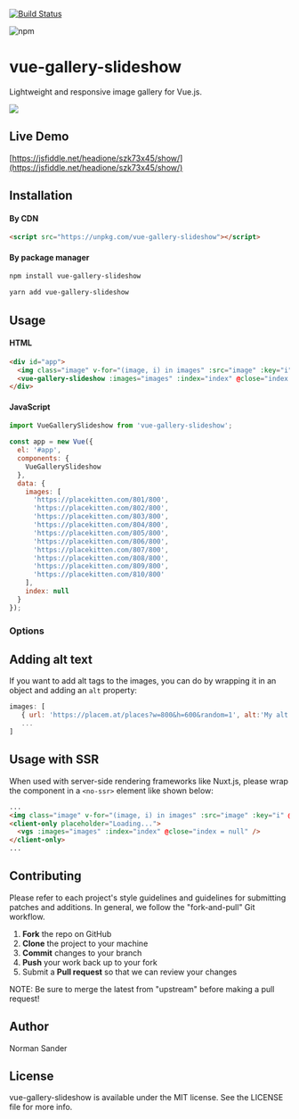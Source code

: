[![Build Status](https://travis-ci.org/KitchenStories/vue-gallery-slideshow.svg?branch=master)](https://travis-ci.org/KitchenStories/vue-gallery-slideshow)

![npm](https://img.shields.io/npm/dt/vue-gallery-slideshow.svg)

# vue-gallery-slideshow

Lightweight and responsive image gallery for Vue.js.

![](https://github.com/KitchenStories/vue-gallery-slideshow/blob/master/images/demo.gif)

## Live Demo

[https://jsfiddle.net/headione/szk73x45/show/](https://jsfiddle.net/headione/szk73x45/show/)

## Installation

#### By CDN

```html
<script src="https://unpkg.com/vue-gallery-slideshow"></script>
```

#### By package manager

```bash
npm install vue-gallery-slideshow
```

```bash
yarn add vue-gallery-slideshow
```

## Usage

#### HTML

```html
<div id="app">
  <img class="image" v-for="(image, i) in images" :src="image" :key="i" @click="index = i">
  <vue-gallery-slideshow :images="images" :index="index" @close="index = null"></vue-gallery-slideshow>
</div>
```

#### JavaScript

```javascript
import VueGallerySlideshow from 'vue-gallery-slideshow';

const app = new Vue({
  el: '#app',
  components: {
    VueGallerySlideshow
  },
  data: {
    images: [
      'https://placekitten.com/801/800',
      'https://placekitten.com/802/800',
      'https://placekitten.com/803/800',
      'https://placekitten.com/804/800',
      'https://placekitten.com/805/800',
      'https://placekitten.com/806/800',
      'https://placekitten.com/807/800',
      'https://placekitten.com/808/800',
      'https://placekitten.com/809/800',
      'https://placekitten.com/810/800'
    ],
    index: null
  }
});
```

### Options

## Adding alt text

If you want to add alt tags to the images, you can do by wrapping it in an object and adding an `alt` property:

```javascript
images: [
   { url: 'https://placem.at/places?w=800&h=600&random=1', alt:'My alt text' },
   ...
]
```

## Usage with SSR

When used with server-side rendering frameworks like Nuxt.js, please wrap the component in a `<no-ssr>` element like shown below:

```html
...
<img class="image" v-for="(image, i) in images" :src="image" :key="i" @click="index = i">
<client-only placeholder="Loading...">
  <vgs :images="images" :index="index" @close="index = null" />
</client-only>
...
```

## Contributing

Please refer to each project's style guidelines and guidelines for submitting patches and additions. In general, we follow the "fork-and-pull" Git workflow.

1. **Fork** the repo on GitHub
2. **Clone** the project to your machine
3. **Commit** changes to your branch
4. **Push** your work back up to your fork
5. Submit a **Pull request** so that we can review your changes

NOTE: Be sure to merge the latest from "upstream" before making a pull request!

## Author

Norman Sander

## License

vue-gallery-slideshow is available under the MIT license. See the LICENSE file for more info.
